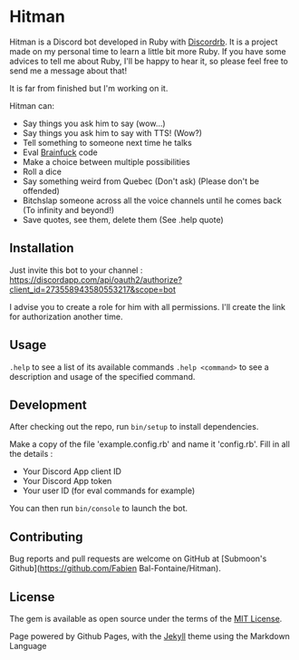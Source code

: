 # Hitman

Hitman is a Discord bot developed in Ruby with [Discordrb](https://github.com/meew0/discordrb).
It is a project made on my personal time to learn a little bit more Ruby. If you have some advices to tell me about Ruby, I'll be happy to hear it, so please feel free to send me a message about that! 

It is far from finished but I'm working on it.

Hitman can:
- Say things you ask him to say (wow...)
- Say things you ask him to say with TTS! (Wow?)
- Tell something to someone next time he talks
- Eval [Brainfuck](https://esolangs.org/wiki/Brainfuck) code
- Make a choice between multiple possibilities
- Roll a dice
- Say something weird from Quebec (Don't ask) (Please don't be offended)
- Bitchslap someone across all the voice channels until he comes back (To infinity and beyond!)
- Save quotes, see them, delete them (See .help quote)

## Installation
Just invite this bot to your channel : https://discordapp.com/api/oauth2/authorize?client_id=273558943580553217&scope=bot

I advise you to create a role for him with all permissions. I'll create the link for authorization another time.
## Usage

`.help` to see a list of its available commands
`.help <command>` to see a description and usage of the specified command.

## Development

After checking out the repo, run `bin/setup` to install dependencies.

Make a copy of the file 'example.config.rb' and name it 'config.rb'.
Fill in all the details : 
- Your Discord App client ID
- Your Discord App token
- Your user ID (for eval commands for example)

You can then run `bin/console` to launch the bot.


## Contributing

Bug reports and pull requests are welcome on GitHub at [Submoon's Github](https://github.com/Fabien Bal-Fontaine/Hitman).


## License

The gem is available as open source under the terms of the [MIT License](http://opensource.org/licenses/MIT).

Page powered by Github Pages, with the [Jekyll](https://jekyllrb.com/) theme using the Markdown Language

